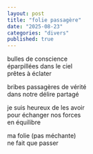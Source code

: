 ```yaml
---
layout: post
title: "folie passagère"
date: "2025-08-23"
categories: "divers"
published: true
---
```


bulles de conscience  
éparpillées dans le ciel  
prêtes à éclater  

bribes passagères de vérité  
dans notre délire partagé  

je suis heureux de les avoir  
pour échanger nos forces  
en équilibre  

ma folie (pas méchante)  
ne fait que passer  
